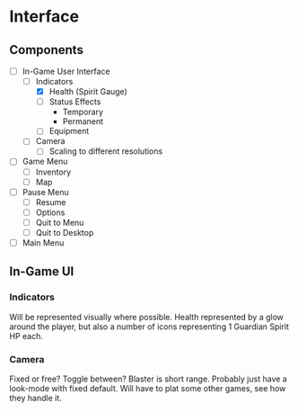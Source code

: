 # Interface

## Components

- [ ]  In-Game User Interface
    - [ ]  Indicators
        - [x]  Health (Spirit Gauge)
        - [ ]  Status Effects
            - Temporary
            - Permanent
        - [ ]  Equipment
    - [ ]  Camera
        - [ ]  Scaling to different resolutions
- [ ]  Game Menu
    - [ ]  Inventory
    - [ ]  Map
- [ ]  Pause Menu
    - [ ]  Resume
    - [ ]  Options
    - [ ]  Quit to Menu
    - [ ]  Quit to Desktop
- [ ]  Main Menu

## In-Game UI

### Indicators

Will be represented visually where possible. Health represented by a glow around the player, but also a number of icons representing 1 Guardian Spirit HP each.

### Camera

Fixed or free? Toggle between? Blaster is short range. Probably just have a look-mode with fixed default. Will have to plat some other games, see how they handle it.